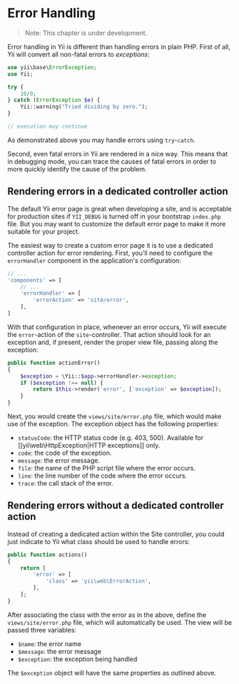 Error Handling
==============

> Note: This chapter is under development.

Error handling in Yii is different than handling errors in plain PHP. First of all, Yii will convert all non-fatal errors
to *exceptions*:

```php
use yii\base\ErrorException;
use Yii;

try {
    10/0;
} catch (ErrorException $e) {
    Yii::warning("Tried dividing by zero.");
}

// execution may continue
```

As demonstrated above you may handle errors using `try`-`catch`.

Second, even fatal errors in Yii are rendered in a nice way. This means that in debugging mode, you can trace the causes
of fatal errors in order to more quickly identify the cause of the problem.


Rendering errors in a dedicated controller action
-------------------------------------------------

The default Yii error page is great when developing a site, and is acceptable for production sites if `YII_DEBUG`
is turned off in your bootstrap `index.php` file. But you may want to customize the default error page to make it
more suitable for your project.

The easiest way to create a custom error page it is to use a dedicated controller action for error rendering. First,
you'll need to configure the `errorHandler` component in the application's configuration:

```php
// ...
'components' => [
    // ...
    'errorHandler' => [
        'errorAction' => 'site/error',
    ],
]
```

With that configuration in place, whenever an error occurs, Yii will execute the `error`-action of the `site`-controller.
That action should look for an exception and, if present, render the proper view file, passing along the exception:

```php
public function actionError()
{
    $exception = \Yii::$app->errorHandler->exception;
    if ($exception !== null) {
        return $this->render('error', ['exception' => $exception]);
    }
}
```

Next, you would create the `views/site/error.php` file, which would make use of the exception. The exception object has
the following properties:

- `statusCode`: the HTTP status code (e.g. 403, 500). Available for [[yii\web\HttpException|HTTP exceptions]] only.
- `code`: the code of the exception.
- `message`: the error message.
- `file`: the name of the PHP script file where the error occurs.
- `line`: the line number of the code where the error occurs.
- `trace`: the call stack of the error.


Rendering errors without a dedicated controller action
------------------------------------------------------

Instead of creating a dedicated action within the Site controller, you could just indicate to Yii what class should
be used to handle errors:

```php
public function actions()
{
    return [
        'error' => [
            'class' => 'yii\web\ErrorAction',
        ],
    ];
}
```

After associating the class with the error as in the above, define the `views/site/error.php` file, which will
automatically be used. The view will be passed three variables:

- `$name`: the error name
- `$message`: the error message
- `$exception`: the exception being handled

The `$exception` object will have the same properties as outlined above.
